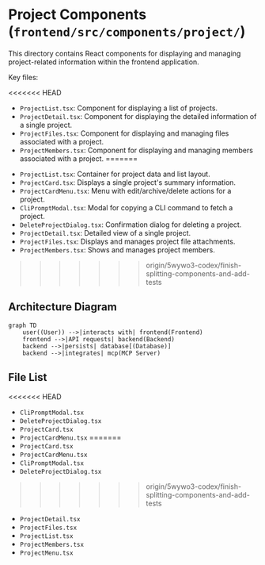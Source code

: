 # Project Components (`frontend/src/components/project/`)

This directory contains React components for displaying and managing project-related information within the frontend application.

Key files:

<<<<<<< HEAD
- `ProjectList.tsx`: Component for displaying a list of projects.
- `ProjectDetail.tsx`: Component for displaying the detailed information of a single project.
- `ProjectFiles.tsx`: Component for displaying and managing files associated with a project.
- `ProjectMembers.tsx`: Component for displaying and managing members associated with a project.
=======
*   `ProjectList.tsx`: Container for project data and list layout.
*   `ProjectCard.tsx`: Displays a single project's summary information.
*   `ProjectCardMenu.tsx`: Menu with edit/archive/delete actions for a project.
*   `CliPromptModal.tsx`: Modal for copying a CLI command to fetch a project.
*   `DeleteProjectDialog.tsx`: Confirmation dialog for deleting a project.
*   `ProjectDetail.tsx`: Detailed view of a single project.
*   `ProjectFiles.tsx`: Displays and manages project file attachments.
*   `ProjectMembers.tsx`: Shows and manages project members.
>>>>>>> origin/5wywo3-codex/finish-splitting-components-and-add-tests

## Architecture Diagram

```mermaid
graph TD
    user((User)) -->|interacts with| frontend(Frontend)
    frontend -->|API requests| backend(Backend)
    backend -->|persists| database[(Database)]
    backend -->|integrates| mcp(MCP Server)
```

<!-- File List Start -->
## File List

<<<<<<< HEAD
- `CliPromptModal.tsx`
- `DeleteProjectDialog.tsx`
- `ProjectCard.tsx`
- `ProjectCardMenu.tsx`
=======
- `ProjectCard.tsx`
- `ProjectCardMenu.tsx`
- `CliPromptModal.tsx`
- `DeleteProjectDialog.tsx`
>>>>>>> origin/5wywo3-codex/finish-splitting-components-and-add-tests
- `ProjectDetail.tsx`
- `ProjectFiles.tsx`
- `ProjectList.tsx`
- `ProjectMembers.tsx`
- `ProjectMenu.tsx`

<!-- File List End -->

